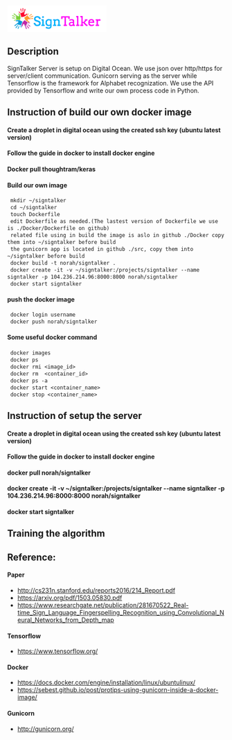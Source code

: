 ![Alt text](images/signtalkerlogo.png)

## Description
SignTalker Server is setup on Digital Ocean.
We use json over http/https for server/client communication.
Gunicorn serving as the server while Tensorflow is the framework for Alphabet recognization.
We use the API provided by Tensorflow and write our own process code in Python.


## Instruction of build our own docker image
#### Create a droplet in digital ocean using the created ssh key (ubuntu latest version)
#### Follow the guide in docker to install docker engine
#### Docker pull thoughtram/keras
#### Build our own image
     mkdir ~/signtalker
	 cd ~/signtalker
	 touch Dockerfile
	 edit Dockerfile as needed.(The lastest version of Dockerfile we use is ./Docker/Dockerfile on github)
	 related file using in build the image is aslo in github ./Docker copy them into ~/signtalker before build
	 the gunicorn app is located in github ./src, copy them into ~/signtalker before build
     docker build -t norah/signtalker .
	 docker create -it -v ~/signtalker:/projects/signtalker --name signtalker -p 104.236.214.96:8000:8000 norah/signtalker
	 docker start signtalker
	 
#### push the docker image
     docker login username
	 docker push norah/signtalker
	
#### Some useful docker command
     docker images
	 docker ps
	 docker rmi <image_id>
	 docker rm  <container_id>
	 docker ps -a
	 docker start <container_name>
	 docker stop <container_name>
	


## Instruction of setup the server
#### Create a droplet in digital ocean using the created ssh key (ubuntu latest version)
#### Follow the guide in docker to install docker engine

#### docker pull norah/signtalker

#### docker create -it -v ~/signtalker:/projects/signtalker --name signtalker -p 104.236.214.96:8000:8000 norah/signtalker

#### docker start signtalker


## Training the algorithm 


## Reference:
#### Paper
- http://cs231n.stanford.edu/reports2016/214_Report.pdf
- https://arxiv.org/pdf/1503.05830.pdf
- https://www.researchgate.net/publication/281670522_Real-time_Sign_Language_Fingerspelling_Recognition_using_Convolutional_Neural_Networks_from_Depth_map


#### Tensorflow
- https://www.tensorflow.org/

#### Docker
- https://docs.docker.com/engine/installation/linux/ubuntulinux/
- https://sebest.github.io/post/protips-using-gunicorn-inside-a-docker-image/

#### Gunicorn
- http://gunicorn.org/

  